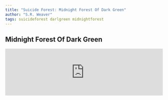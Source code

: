 ```yaml
---
title: "Suicide Forest: Midnight Forest Of Dark Green"
author: "S.R. Weaver"
tags: suicideforest darlgreen midnightforest
---
```

## Midnight Forest Of Dark Green
<iframe scrolling="no" id="hearthis_at_track_10216326" width="100%" height="150" src="https://app.hearthis.at/embed/10216326/transparent_black/?hcolor=055c00&color=&style=2&block_size=2&block_space=2&background=1&waveform=0&cover=0&autoplay=0&css=" frameborder="0" allowtransparency allow="autoplay"><p>Listen to <a href="https://hearthis.at/sarah-rebecca-weaver/midnightforest/" target="_blank">Midnight Forest</a> <span>by</span><a href="https://hearthis.at/sarah-rebecca-weaver/" target="_blank" >Sarah Rebecca Weaver</a> <span>on</span> <a href="https://hearthis.at/" target="_blank">hearthis.at</a></p></iframe>
